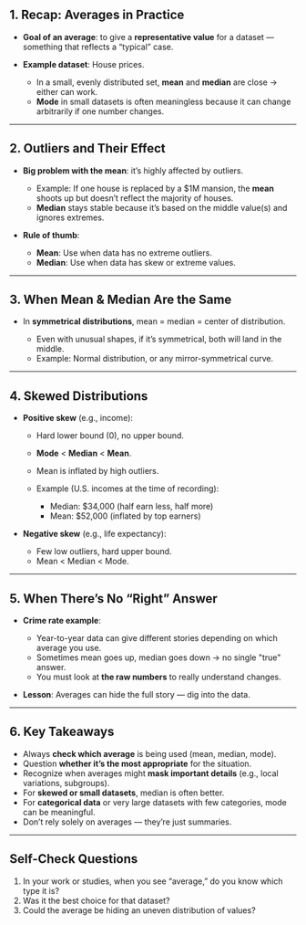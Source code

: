## **1. Recap: Averages in Practice**

* **Goal of an average**: to give a **representative value** for a dataset — something that reflects a “typical” case.
* **Example dataset**: House prices.

  * In a small, evenly distributed set, **mean** and **median** are close → either can work.
  * **Mode** in small datasets is often meaningless because it can change arbitrarily if one number changes.

---

## **2. Outliers and Their Effect**

* **Big problem with the mean**: it’s highly affected by outliers.

  * Example: If one house is replaced by a \$1M mansion, the **mean** shoots up but doesn’t reflect the majority of houses.
  * **Median** stays stable because it’s based on the middle value(s) and ignores extremes.
* **Rule of thumb**:

  * **Mean**: Use when data has no extreme outliers.
  * **Median**: Use when data has skew or extreme values.

---

## **3. When Mean & Median Are the Same**

* In **symmetrical distributions**, mean = median = center of distribution.

  * Even with unusual shapes, if it’s symmetrical, both will land in the middle.
  * Example: Normal distribution, or any mirror-symmetrical curve.

---

## **4. Skewed Distributions**

* **Positive skew** (e.g., income):

  * Hard lower bound (0), no upper bound.
  * **Mode** < **Median** < **Mean**.
  * Mean is inflated by high outliers.
  * Example (U.S. incomes at the time of recording):

    * Median: \$34,000 (half earn less, half more)
    * Mean: \$52,000 (inflated by top earners)
* **Negative skew** (e.g., life expectancy):

  * Few low outliers, hard upper bound.
  * Mean < Median < Mode.

---

## **5. When There’s No “Right” Answer**

* **Crime rate example**:

  * Year-to-year data can give different stories depending on which average you use.
  * Sometimes mean goes up, median goes down → no single "true" answer.
  * You must look at **the raw numbers** to really understand changes.
* **Lesson**: Averages can hide the full story — dig into the data.

---

## **6. Key Takeaways**

* Always **check which average** is being used (mean, median, mode).
* Question **whether it’s the most appropriate** for the situation.
* Recognize when averages might **mask important details** (e.g., local variations, subgroups).
* For **skewed or small datasets**, median is often better.
* For **categorical data** or very large datasets with few categories, mode can be meaningful.
* Don’t rely solely on averages — they’re just summaries.

---

## **Self-Check Questions**

1. In your work or studies, when you see “average,” do you know which type it is?
2. Was it the best choice for that dataset?
3. Could the average be hiding an uneven distribution of values?

